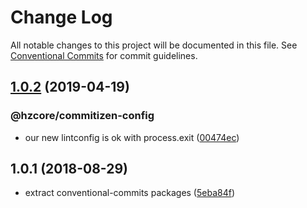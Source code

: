 # Change Log

All notable changes to this project will be documented in this file.
See [Conventional Commits](https://conventionalcommits.org) for commit guidelines.

## [1.0.2](https://github.com/hzdg/hz-core/compare/@hzcore/commitizen-config@1.0.1...@hzcore/commitizen-config@1.0.2) (2019-04-19)


### @hzcore/commitizen-config

* our new lintconfig is ok with process.exit ([00474ec](https://github.com/hzdg/hz-core/commit/00474ec))


## 1.0.1 (2018-08-29)


* extract conventional-commits packages ([5eba84f](https://github.com/hzdg/hz-core/commit/5eba84f))
